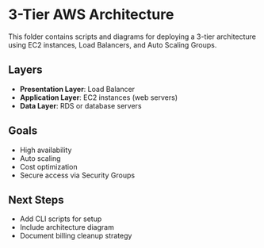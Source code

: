 # 3-Tier AWS Architecture

This folder contains scripts and diagrams for deploying a 3-tier architecture using EC2 instances, Load Balancers, and Auto Scaling Groups.

## Layers
- **Presentation Layer**: Load Balancer
- **Application Layer**: EC2 instances (web servers)
- **Data Layer**: RDS or database servers

## Goals
- High availability
- Auto scaling
- Cost optimization
- Secure access via Security Groups

## Next Steps
- Add CLI scripts for setup
- Include architecture diagram
- Document billing cleanup strategy

